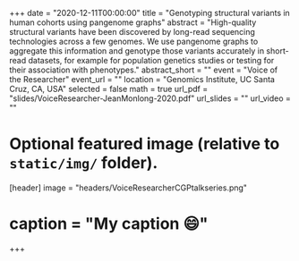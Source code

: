 +++
date = "2020-12-11T00:00:00"
title = "Genotyping structural variants in human cohorts using pangenome graphs"
abstract = "High-quality structural variants have been discovered by long-read sequencing technologies across a few genomes. We use pangenome graphs to aggregate this information and genotype those variants accurately in short-read datasets, for example for population genetics studies or testing for their association with phenotypes."
abstract_short = ""
event = "Voice of the Researcher"
event_url = ""
location = "Genomics Institute, UC Santa Cruz, CA, USA"
selected = false
math = true
url_pdf = "slides/VoiceResearcher-JeanMonlong-2020.pdf"
url_slides = ""
url_video = ""
# Optional featured image (relative to `static/img/` folder).
[header]
image = "headers/VoiceResearcherCGPtalkseries.png"
# caption = "My caption :smile:"
+++

